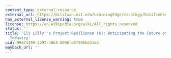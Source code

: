 ```yaml
---
content_type: external-resource
external_url: https://mitsloan.mit.edu/LearningEdge/strategy/Resilience/Pages/default.aspx
has_external_license_warning: true
license: https://en.wikipedia.org/wiki/All_rights_reserved
status: ''
title: 'Eli Lilly''s Project Resilience (A): Anticipating the Future of the Pharmaceutical
  Industry'
uid: 99473198-3297-48b4-809b-d8f985b831d8
wayback_url: ''
---
```

